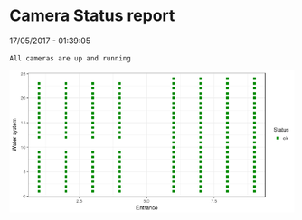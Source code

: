 Camera Status report
================
17/05/2017 - 01:39:05

    All cameras are up and running

![](camreport_files/figure-markdown_github/unnamed-chunk-2-1.png)
